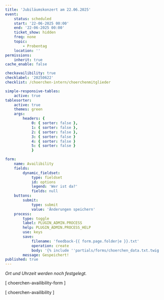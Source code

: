 ```yaml
---
title: 'Jubiläumskonzert am 22.06.2025'
event:
    status: scheduled
    start: '22-06-2025 00:00'
    end: '22-06-2025 00:00'
    ticket_show: hidden
    freq: none
    topic:
        - Probentag
    location: ''
permissions:
    inherit: true
cache_enable: false

checkavailibility: true
checklabel: '20250622'
checklist: /choerchen-intern/choerchenmitglieder

simple-responsive-tables:
    active: true
tablesorter:
    active: true
    themes: green
    args:
        headers: {
            0: { sorter: false },
            1: { sorter: false },
            2: { sorter: false },
            3: { sorter: false }
            4: { sorter: false }
            5: { sorter: false }
            }

form:
    name: Availibility
    fields:
        dynamic_fieldset:
            type: fieldset
            id: options
            legend: 'Wer ist da?'
            fields: null
    buttons:
        submit:
            type: submit
            value: 'Änderungen speichern'
    process:
        type: toggle
        label: PLUGIN_ADMIN.PROCESS
        help: PLUGIN_ADMIN.PROCESS_HELP
        use: keys
        save:
            filename: 'feedback-{{ form.page.folder|e }}.txt'
            operation: create
            body: '{% include ''partials/forms/choerchen_data.txt.twig'' %}'
        message: Gespeichert!
published: true
---
```


_Ort und Uhrzeit werden noch festgelegt._


[ choerchen-availibility-form ]


[ choerchen-availibility ]
